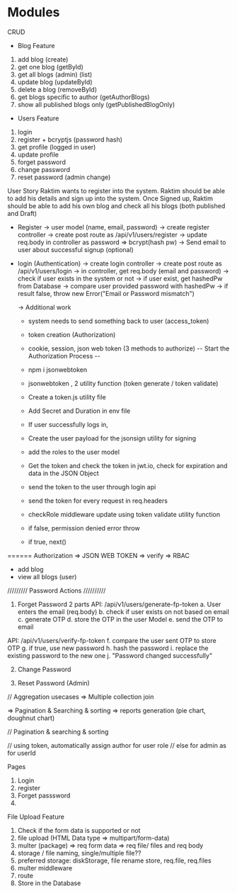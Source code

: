 # Modules

CRUD

- Blog
  Feature

1. add blog (create)
2. get one blog (getById)
3. get all blogs (admin) (list)
4. update blog (updateById)
5. delete a blog (removeById)
6. get blogs specific to author (getAuthorBlogs)
7. show all published blogs only (getPublishedBlogOnly)

- Users
  Feature

1. login
2. register + bcryptjs (password hash)
3. get profile (logged in user)
4. update profile
5. forget password
6. change password
7. reset password (admin change)

User Story
Raktim wants to register into the system. Raktim should be able to add his details and sign up into the system. Once Signed up, Raktim should be able to add his own blog and check all his blogs (both published and Draft)

- Register
  -> user model (name, email, password)
  -> create register controller
  -> create post route as /api/v1/users/register
  -> update req.body in controller as password => bcrypt(hash pw)
  -> Send email to user about successful signup (optional)

- login (Authentication)
  -> create login controller
  -> create post route as /api/v1/users/login
  -> in controller, get req.body (email and password)
  -> check if user exists in the system or not
  -> if user exist, get hashedPw from Database
  -> compare user provided password with hashedPw
  -> if result false, throw new Error("Email or Password mismatch")

  -> Additional work

  - system needs to send something back to user (access_token)
  - token creation (Authorization)
  - cookie, session, json web token (3 methods to authorize)
    -- Start the Authorization Process --
  - npm i jsonwebtoken
  - jsonwebtoken , 2 utility function (token generate / token validate)
  - Create a token.js utility file
  - Add Secret and Duration in env file

  - If user successfully logs in,
  - Create the user payload for the jsonsign utility for signing
  - add the roles to the user model
  - Get the token and check the token in jwt.io, check for expiration and data in the JSON Object
  - send the token to the user through login api

  - send the token for every request in req.headers
  - checkRole middleware update using token validate utility function
  - if false, permission denied error throw
  - if true, next()

======
Authorization => JSON WEB TOKEN => verify => RBAC

- add blog
- view all blogs (user)

///////// Password Actions //////////

1. Forget Password
   2 parts
   API: /api/v1/users/generate-fp-token
   a. User enters the email (req.body)
   b. check if user exists on not based on email
   c. generate OTP
   d. store the OTP in the user Model
   e. send the OTP to email

API: /api/v1/users/verify-fp-token
f. compare the user sent OTP to store OTP
g. if true, use new password
h. hash the password
i. replace the existing password to the new one
j. "Password changed successfully"

2. Change Password

3. Reset Password (Admin)

// Aggregation usecases
=> Multiple collection join

=> Pagination & Searching & sorting
=> reports generation (pie chart, doughnut chart)

// Pagination & searching & sorting

// using token, automatically assign author for user role
// else for admin as for userId

Pages

1. Login
2. register
3. Forget passsword
4.

File Upload Feature

1. Check if the form data is supported or not
2. file upload (HTML Data type => multipart/form-data)
3. multer (package) => req form data => req file/ files and req body
4. storage / file naming, single/multiple file??
5. preferred storage: diskStorage, file rename store, req.file, req.files
6. multer middleware
7. route
8. Store in the Database
